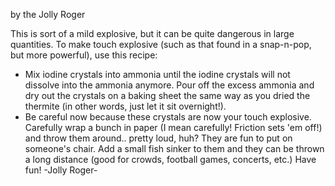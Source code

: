 by the Jolly Roger

This is sort of a mild explosive, but it can be quite dangerous in 
large quantities. To make touch explosive (such as that found in a 
snap-n-pop, but more powerful), use this recipe:

- Mix iodine crystals into ammonia until the iodine crystals will 
not dissolve into the ammonia anymore. Pour off the excess ammonia 
and dry out the crystals on a baking sheet the same way as you 
dried the thermite (in other words, just let it sit overnight!).
- Be careful now because these crystals are now your touch 
explosive. Carefully wrap a bunch in paper (I mean carefully! 
Friction sets 'em off!) and throw them around.. pretty loud, huh?
They are fun to put on someone's chair. Add a small fish sinker to 
them and they can be thrown a long distance (good for crowds, 
football games, concerts, etc.) Have fun!  -Jolly Roger-



